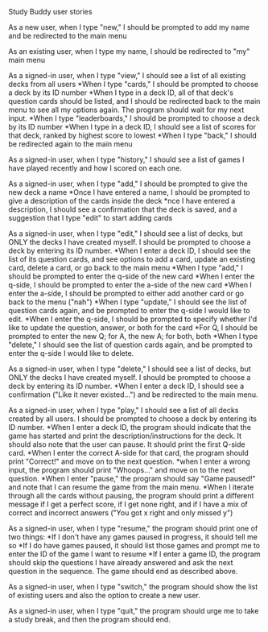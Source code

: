 Study Buddy user stories

As a new user, when I type "new," I should be prompted to add my name and be redirected to the main menu

As an existing user, when I type my name, I should be redirected to "my" main menu

As a signed-in user, when I type "view," I should see a list of all existing decks from all users
*When I type "cards," I should be prompted to choose a deck by its ID number
 *When I type in a deck ID, all of that deck's question cards should be listed, and I should be redirected back to the main menu to see all my options again. The program should wait for my next input.
*When I type "leaderboards," I should be prompted to choose a deck by its ID number
 *When I type in a deck ID, I should see a list of scores for that deck, ranked by highest score to lowest
*When I type "back," I should be redirected again to the main menu

As a signed-in user, when I type "history," I should see a list of games I have played recently and how I scored on each one.

As a signed-in user, when I type "add," I should be prompted to give the new deck a name
*Once I have entered a name, I should be prompted to give a description of the cards inside the deck
*nce I have entered a description, I should see a confirmation that the deck is saved, and a suggestion that I type "edit" to start adding cards

As a signed-in user, when I type "edit," I should see a list of decks, but ONLY the decks I have created myself. I should be prompted to choose a deck by entering its ID number.
*When I enter a deck ID, I should see the list of its question cards, and see options to add a card, update an existing card, delete a card, or go back to the main menu
 *When I type "add," I should be prompted to enter the q-side of the new card
  *When I enter the q-side, I should be prompted to enter the a-side of the new card
  *When I enter the a-side, I should be prompted to either add another card or go back to the menu ("nah")
 *When I type "update," I should see the list of question cards again, and be prompted to enter the q-side I would like to edit.
  *When I enter the q-side, I should be prompted to specify whether I'd like to update the question, answer, or both for the card
  *For Q, I should be prompted to enter the new Q; for A, the new A; for both, both
 *When I type "delete," I should see the list of question cards again, and be prompted to enter the q-side I would like to delete.

As a signed-in user, when I type "delete," I should see a list of decks, but ONLY the decks I have created myself. I should be prompted to choose a deck by entering its ID number. 
*When I enter a deck ID, I should see a confirmation ("Like it never existed...") and be redirected to the main menu.

As a signed-in user, when I type "play," I should see a list of all decks created by all users. I should be prompted to choose a deck by entering its ID number.
*When I enter a deck ID, the program should indicate that the game has started and print the description/instructions for the deck. It should also note that the user can pause. It should print the first Q-side card.
 *When I enter the correct A-side for that card, the program should print "Correct!" and move on to the next question.
 *when I enter a wrong input, the program should print "Whoops..." and move on to the next question.
 *When I enter "pause," the program should say "Game paused!" and note that I can resume the game from the main menu.
 *When I iterate through all the cards without pausing, the program should print a different message if I get a perfect score, if I get none right, and if I have a mix of correct and incorrect answers ("You got x right and only missed y")

As a signed-in user, when I type "resume," the program should print one of two things:
*If I don't have any games paused in progress, it should tell me so
*If I do have games paused, it should list those games and prompt me to enter the ID of the game I want to resume
 *If I enter a game ID, the program should skip the questions I have already answered and ask the next question in the sequence. The game should end as described above.

As a signed-in user, when I type "switch," the program should show the list of existing users and also the option to create a new user.

As a signed-in user, when I type "quit," the program should urge me to take a study break, and then the program should end.



